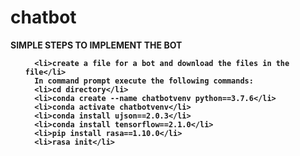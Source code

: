 # chatbot
<b>SIMPLE STEPS TO IMPLEMENT THE BOT<b>
    <ol>
        
      <li>create a file for a bot and download the files in the file</li>
      In command prompt execute the following commands:
      <li>cd directory</li>
      <li>conda create --name chatbotvenv python==3.7.6</li>
      <li>conda activate chatbotvenv</li>
      <li>conda install ujson==2.0.3</li>
      <li>conda install tensorflow==2.1.0</li>
      <li>pip install rasa==1.10.0</li>
      <li>rasa init</li>
  </ol>
 
